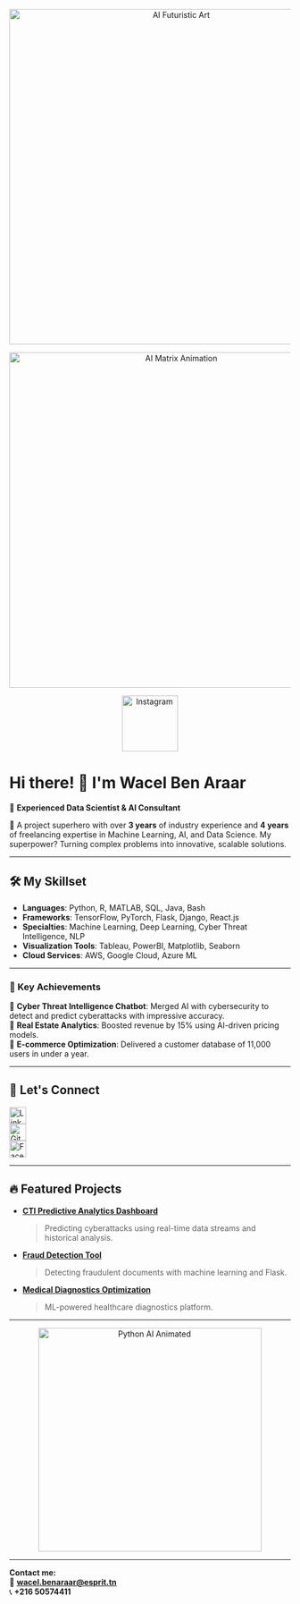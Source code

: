 <p align="center">
  <img src="https://i.imgur.com/your-ai-banner-placeholder.png" alt="AI Futuristic Art" width="600"/>
</p>

<p align="center">
  <img src="https://media.giphy.com/media/YOUR_GIF_ID/giphy.gif" alt="AI Matrix Animation" width="600"/>
</p>

<p align="center">
  <a href="https://www.instagram.com/your_instagram_username/" target="_blank">
    <img src="https://img.shields.io/badge/Instagram-YourUsername-%23E4405F?style=flat&logo=instagram" alt="Instagram" width="100"/>
  </a>
</p>


# Hi there! 👋 I'm **Wacel Ben Araar**
🚀 **Experienced Data Scientist & AI Consultant**

🌟 A project superhero with over **3 years** of industry experience and **4 years** of freelancing expertise in Machine Learning, AI, and Data Science. My superpower? Turning complex problems into innovative, scalable solutions.

---

## 🛠️ My Skillset

- **Languages**: Python, R, MATLAB, SQL, Java, Bash  
- **Frameworks**: TensorFlow, PyTorch, Flask, Django, React.js  
- **Specialties**: Machine Learning, Deep Learning, Cyber Threat Intelligence, NLP  
- **Visualization Tools**: Tableau, PowerBI, Matplotlib, Seaborn  
- **Cloud Services**: AWS, Google Cloud, Azure ML  

---

### 🌟 Key Achievements

🔬 **Cyber Threat Intelligence Chatbot**: Merged AI with cybersecurity to detect and predict cyberattacks with impressive accuracy.  
🏡 **Real Estate Analytics**: Boosted revenue by 15% using AI-driven pricing models.  
💼 **E-commerce Optimization**: Delivered a customer database of 11,000 users in under a year.  

---

## 📨 Let's Connect
<a href="https://www.linkedin.com/in/wacelbenaraar/" target="_blank"><img src="https://cdn.jsdelivr.net/gh/devicons/devicon/icons/linkedin/linkedin-original.svg" alt="LinkedIn" width="30" /></a>  
<a href="https://github.com/WacelBenAraar" target="_blank"><img src="https://cdn.jsdelivr.net/gh/devicons/devicon/icons/github/github-original.svg" alt="GitHub" width="30" /></a>  
<a href="https://www.facebook.com/profile.php?id=100074156928293" target="_blank"><img src="https://cdn.jsdelivr.net/gh/devicons/devicon/icons/facebook/facebook-original.svg" alt="Facebook" width="30" /></a>  

---

## 🔥 Featured Projects

- **[CTI Predictive Analytics Dashboard](https://github.com/your-project-link)**  
  > Predicting cyberattacks using real-time data streams and historical analysis.  

- **[Fraud Detection Tool](https://github.com/your-project-link)**  
  > Detecting fraudulent documents with machine learning and Flask.  

- **[Medical Diagnostics Optimization](https://github.com/your-project-link)**  
  > ML-powered healthcare diagnostics platform.  

---

<div align="center">
  <img src="https://i.imgur.com/futuristic-python-ai.gif" alt="Python AI Animated" width="400"/>
</div>

---

**Contact me:**  
📧 **wacel.benaraar@esprit.tn**  
📞 **+216 50574411**
